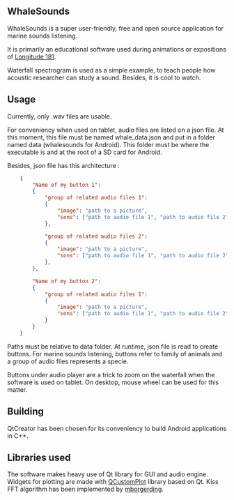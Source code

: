 ## WhaleSounds
WhaleSounds is a super user-friendly, free and open source application for marine sounds listening. 

It is primarily an educational software used during animations or expositions of [Longitude 181](https://www.longitude181.org).

Waterfall spectrogram is used as a simple example, to teach people how acoustic researcher can study a sound. Besides, it is cool to watch.

## Usage
Currently, only .wav files are usable.

For conveniency when used on tablet, audio files are listed on a json file.
At this moment, this file must be named whale_data.json and put in a folder named data (whalesounds for Android). This folder must be where the executable is and at the root of a SD card for Android.

Besides, json file has this architecture :
```json
	{
		"Name of my button 1":
		{
			"group of related audio files 1":
			{
				"image": "path to a picture",
				"sons": ["path to audio file 1", "path to audio file 2",...]
			},

			"group of related audio files 2":
			{
				"image": "path to a picture",
				"sons": ["path to audio file 1", "path to audio file 2",...]
			},
		},

		"Name of my button 2":
		{
			"group of related audio files 1":
			{
				"image": "path to a picture",
				"sons": ["path to audio file 1", "path to audio file 2",...]
			}
		}
	}
```

Paths must be relative to data folder.
At runtime, json file is read to create buttons. For marine sounds listening, buttons refer to family of animals and a group of audio files represents a specie.

Buttons under audio player are a trick to zoom on the waterfall when the software is used on tablet. On desktop, mouse wheel can be used for this matter.


## Building
QtCreator has been chosen for its conveniency to build Android applications in C++. 

## Libraries used
The software makes heavy use of Qt library for GUI and audio engine.
Widgets for plotting are made with [QCustomPlot](https://www.qcustomplot.com/) library based on Qt.
Kiss FFT algorithm has been implemented by [mborgerding](https://github.com/mborgerding/kissfft).